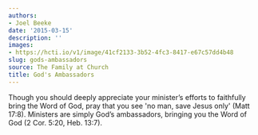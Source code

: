 ```yaml
---
authors:
- Joel Beeke
date: '2015-03-15'
description: ''
images:
- https://hcti.io/v1/image/41cf2133-3b52-4fc3-8417-e67c57dd4b48
slug: gods-ambassadors
source: The Family at Church
title: God's Ambassadors
---
```


Though you should deeply appreciate your minister’s efforts to faithfully bring the Word of God, pray that you see 'no man, save Jesus only' (Matt 17:8). Ministers are simply God’s ambassadors, bringing you the Word of God (2 Cor. 5:20, Heb. 13:7).